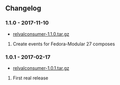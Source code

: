 ## Changelog

### 1.1.0 - 2017-11-10

*   [relvalconsumer-1.1.0.tar.gz](https://files.pythonhosted.org/packages/source/a/relvalconsumer/relvalconsumer-1.1.0.tar.gz)

1.  Create events for Fedora-Modular 27 composes

### 1.0.1 - 2017-02-17

*   [relvalconsumer-1.0.1.tar.gz](https://files.pythonhosted.org/packages/source/a/relvalconsumer/relvalconsumer-1.0.1.tar.gz)

1.  First real release
